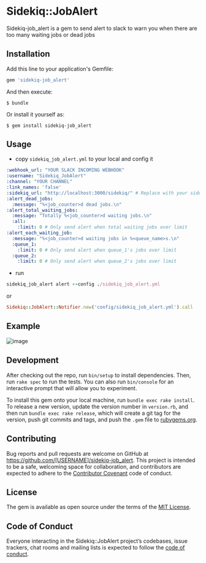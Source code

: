 # Sidekiq::JobAlert

Sidekiq-job_alert is a gem to send alert to slack to warn you when there are too many waiting jobs or dead jobs 

## Installation

Add this line to your application's Gemfile:

```ruby
gem 'sidekiq-job_alert'
```

And then execute:

    $ bundle

Or install it yourself as:

    $ gem install sidekiq-job_alert

## Usage
- copy `sidekiq_job_alert.yml` to your local and config it

```yaml
:webhook_url: "YOUR SLACK INCOMING WEBHOOK"
:username: "Sidekiq_JobAlert"
:channel: "YOUR CHANNEL"
:link_names: 'false'
:sidekiq_url: "http://localhost:3000/sidekiq/" # Replace with your sidekiq url
:alert_dead_jobs:
  :message: "%<job_counter>d dead jobs.\n"
:alert_total_waiting_jobs:
  :message: "Totally %<job_counter>d waiting jobs.\n"
  :all:
    :limit: 0 # Only send alert when total waiting jobs over limit
:alert_each_waiting_job:
  :message: "%<job_counter>d waiting jobs in %<queue_name>s.\n"
  :queue_1:
    :limit: 0 # Only send alert when queue_1's jobs over limit
  :queue_2:
    :limit: 0 # Only send alert when queue_2's jobs over limit
```

- run

```ruby
sidekiq_job_alert alert --config ./sidekiq_job_alert.yml
```

or

```ruby
Sidekiq::JobAlert::Notifier.new('config/sidekiq_job_alert.yml').call
```

## Example
![image](https://user-images.githubusercontent.com/853200/65889183-c2612480-e3db-11e9-9c9c-cdae69ef2863.png)

## Development

After checking out the repo, run `bin/setup` to install dependencies. Then, run `rake spec` to run the tests. You can also run `bin/console` for an interactive prompt that will allow you to experiment.

To install this gem onto your local machine, run `bundle exec rake install`. To release a new version, update the version number in `version.rb`, and then run `bundle exec rake release`, which will create a git tag for the version, push git commits and tags, and push the `.gem` file to [rubygems.org](https://rubygems.org).

## Contributing

Bug reports and pull requests are welcome on GitHub at https://github.com/[USERNAME]/sidekiq-job_alert. This project is intended to be a safe, welcoming space for collaboration, and contributors are expected to adhere to the [Contributor Covenant](http://contributor-covenant.org) code of conduct.

## License

The gem is available as open source under the terms of the [MIT License](https://opensource.org/licenses/MIT).

## Code of Conduct

Everyone interacting in the Sidekiq::JobAlert project’s codebases, issue trackers, chat rooms and mailing lists is expected to follow the [code of conduct](https://github.com/[USERNAME]/sidekiq-job_alert/blob/master/CODE_OF_CONDUCT.md).
